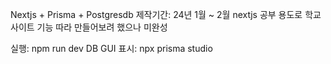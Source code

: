 Nextjs + Prisma + Postgresdb
제작기간: 24년 1월 ~ 2월
nextjs 공부 용도로 학교 사이트 기능 따라 만들어보려 했으나 미완성

실행: npm run dev
DB GUI 표시: npx prisma studio
